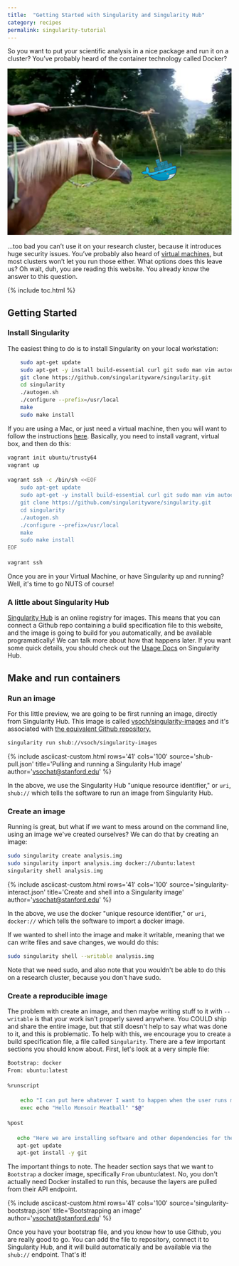 ```yaml
---
title:  "Getting Started with Singularity and Singularity Hub"
category: recipes
permalink: singularity-tutorial
---
```


So you want to put your scientific analysis in a nice package and run it on a cluster? You’ve probably heard of the container technology called Docker?

<img src="/assets/img/tutorial/horsecarrot.png"><br>

...too bad you can’t use it on your research cluster, because it introduces huge security issues. You’ve probably also heard of <a href="https://www.vagrantup.com/docs/virtualbox/" target="_blank">virtual machines</a>, but most clusters won’t let you run those either. What options does this leave us? Oh wait, duh, you are reading this website. You already know the answer to this question.


{% include toc.html %}


## Getting Started

### Install Singularity
The easiest thing to do is to install Singularity on your local workstation:

```bash
    sudo apt-get update
    sudo apt-get -y install build-essential curl git sudo man vim autoconf libtool
    git clone https://github.com/singularityware/singularity.git
    cd singularity
    ./autogen.sh
    ./configure --prefix=/usr/local
    make
    sudo make install
```

If you are using a Mac, or just need a virtual machine, then you will want to follow the instructions <a href="http://singularity.lbl.gov/install-mac" target="_blank">here</a>. Basically, you need to install vagrant, virtual box, and then do this:

```bash
vagrant init ubuntu/trusty64
vagrant up

vagrant ssh -c /bin/sh <<EOF
    sudo apt-get update
    sudo apt-get -y install build-essential curl git sudo man vim autoconf libtool
    git clone https://github.com/singularityware/singularity.git
    cd singularity
    ./autogen.sh
    ./configure --prefix=/usr/local
    make
    sudo make install
EOF

vagrant ssh
```

Once you are in your Virtual Machine, or have Singularity up and running? Well, it's time to go NUTS of course!


### A little about Singularity Hub
<a href="https://singularity-hub.org" target="_blank">Singularity Hub</a> is an online registry for images. This means that you can connect a Github repo containing a build specification file to this website, and the image is going to build for you automatically, and be available programatically! We can talk more about how that happens later. If you want some quick details, you should check out the <a href="https://www.singularity-hub.org/faq" target="_blank">Usage Docs</a> on Singularity Hub.


## Make and run containers

### Run an image
For this little preview, we are going to be first running an image, directly from Singularity Hub. This image is called <a href="https://singularity-hub.org/collections/24/" target="_blank">vsoch/singularity-images</a> and it's associated with <a href="https://www.github.com/vsoch/singularity-images" target="_blank">the equivalent Github repository.</a>

```bash
singularity run shub://vsoch/singularity-images
```

{% include asciicast-custom.html rows='41' cols='100' source='shub-pull.json' title='Pulling and running a Singularity Hub image' author='vsochat@stanford.edu' %}

In the above, we use the Singularity Hub "unique resource identifier," or `uri`, `shub://` which tells the software to run an image from Singularity Hub.


### Create an image
Running is great, but what if we want to mess around on the command line, using an image we've created ourselves? We can do that by creating an image:

```bash
sudo singularity create analysis.img
sudo singularity import analysis.img docker://ubuntu:latest
singularity shell analysis.img
```

{% include asciicast-custom.html rows='41' cols='100' source='singularity-interact.json' title='Create and shell into a Singularity image' author='vsochat@stanford.edu' %}

In the above, we use the docker "unique resource identifier," or `uri`, `docker://` which tells the software to import a docker image.

If we wanted to shell into the image and make it writable, meaning that we can write files and save changes, we would do this:

```bash
sudo singularity shell --writable analysis.img
```

Note that we need sudo, and also note that you wouldn't be able to do this on a research cluster, because you don't have sudo.


### Create a reproducible image
The problem with create an image, and then maybe writing stuff to it with `--writable` is that your work isn't properly saved anywhere. You COULD ship and share the entire image, but that still doesn't help to say what was done to it, and this is problematic. To help with this, we encourage you to create a build specification file, a file called `Singularity`. There are a few important sections you should know about. First, let's look at a very simple file:

```bash
Bootstrap: docker
From: ubuntu:latest

%runscript

    echo "I can put here whatever I want to happen when the user runs my container!"
    exec echo "Hello Monsoir Meatball" "$@"

%post
 
   echo "Here we are installing software and other dependencies for the container!"
   apt-get update
   apt-get install -y git 

```

The important things to note. The header section says that we want to `Bootstrap`  a docker image, specifically `From` ubuntu:latest. No, you don't actually need Docker installed to run this, because the layers are pulled from their API endpoint.

{% include asciicast-custom.html rows='41' cols='100' source='singularity-bootstrap.json' title='Bootstrapping an image' author='vsochat@stanford.edu' %}

Once you have your bootstrap file, and you know how to use Github, you are really good to go. You can add the file to repository, connect it to Singularity Hub, and it will build automatically and be available via the `shub://` endpoint. That's it!
